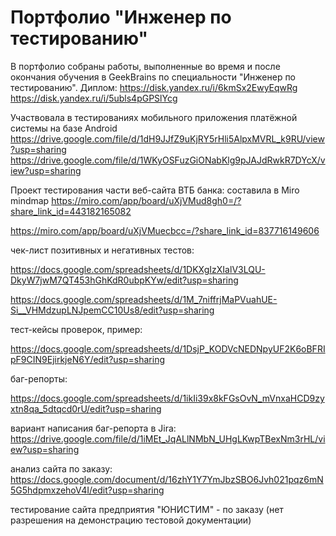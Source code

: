 # Портфолио "Инженер по тестированию"
   В портфолио собраны работы, выполненные во время и после окончания обучения
в GeekBrains по специальности "Инженер по тестированию". 
   Диплом: https://disk.yandex.ru/i/6kmSx2EwyEqwRg    
https://disk.yandex.ru/i/5ubls4pGPSlYcg

   Участвовала в тестированиях мобильного приложения платёжной системы на базе Android 
https://drive.google.com/file/d/1dH9JJfZ9uKjRY5rHli5AlpxMVRL_k9RU/view?usp=sharing
https://drive.google.com/file/d/1WKyOSFuzGiONabKlg9pJAJdRwkR7DYcX/view?usp=sharing

   Проект тестирования части веб-сайта ВТБ банка: 
составила в Miro mindmap    https://miro.com/app/board/uXjVMud8gh0=/?share_link_id=443182165082 

https://miro.com/app/board/uXjVMuecbcc=/?share_link_id=837716149606 

   чек-лист позитивных и негативных тестов: 

https://docs.google.com/spreadsheets/d/1DKXgIzXIalV3LQU-DkyW7jwM7QT453hGhKdR0ubpKYw/edit?usp=sharing 

https://docs.google.com/spreadsheets/d/1M_7niffrjMaPVuahUE-Si__VHMdzupLNJpemCC10Us8/edit?usp=sharing 

   тест-кейсы проверок, пример: 

https://docs.google.com/spreadsheets/d/1DsjP_KODVcNEDNpyUF2K6oBFRIpF9CIN9EjirkjeN6Y/edit?usp=sharing 

   баг-репорты:
  
https://docs.google.com/spreadsheets/d/1ikIi39x8kFGsOvN_mVnxaHCD9zyxtn8qa_5dtqcd0rU/edit?usp=sharing

   вариант написания баг-репорта в Jira: https://drive.google.com/file/d/1iMEt_JqALlNMbN_UHgLKwpTBexNm3rHL/view?usp=sharing

   анализ сайта по заказу:
https://docs.google.com/document/d/16zhY1Y7YmJbzSBO6Jvh021pqz6mN5G5hdpmxzehoV4I/edit?usp=sharing

   тестирование сайта предприятия "ЮНИСТИМ" - по заказу (нет разрешения на демонстрацию тестовой документации)
